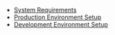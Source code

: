 * [System Requirements](System-Requirement)
* [Production Environment Setup](Production-Environment-Setup)
* [Development Environment Setup](Development-Environment-Setup)